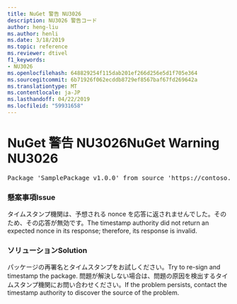```yaml
---
title: NuGet 警告 NU3026
description: NU3026 警告コード
author: heng-liu
ms.author: henli
ms.date: 3/18/2019
ms.topic: reference
ms.reviewer: dtivel
f1_keywords:
- NU3026
ms.openlocfilehash: 648829254f115dab201ef266d256e5d1f705e364
ms.sourcegitcommit: 6b71926f062ecddb8729ef8567baf67fd269642a
ms.translationtype: MT
ms.contentlocale: ja-JP
ms.lasthandoff: 04/22/2019
ms.locfileid: "59931658"
---
```

# <a name="nuget-warning-nu3026"></a><span data-ttu-id="3fda1-103">NuGet 警告 NU3026</span><span class="sxs-lookup"><span data-stu-id="3fda1-103">NuGet Warning NU3026</span></span>

<pre>Package 'SamplePackage v1.0.0' from source 'https://contoso.com/index.json': The timestamp response is invalid. Nonces did not match.</pre>

### <a name="issue"></a><span data-ttu-id="3fda1-104">懸案事項</span><span class="sxs-lookup"><span data-stu-id="3fda1-104">Issue</span></span>

<span data-ttu-id="3fda1-105">タイムスタンプ機関は、予想される nonce を応答に返されませんでした。そのため、その応答が無効です。</span><span class="sxs-lookup"><span data-stu-id="3fda1-105">The timestamp authority did not return an expected nonce in its response; therefore, its response is invalid.</span></span>


### <a name="solution"></a><span data-ttu-id="3fda1-106">ソリューション</span><span class="sxs-lookup"><span data-stu-id="3fda1-106">Solution</span></span>

<span data-ttu-id="3fda1-107">パッケージの再署名とタイムスタンプをお試しください。</span><span class="sxs-lookup"><span data-stu-id="3fda1-107">Try to re-sign and timestamp the package.</span></span> <span data-ttu-id="3fda1-108">問題が解決しない場合は、問題の原因を検出するタイムスタンプ機関にお問い合わせください。</span><span class="sxs-lookup"><span data-stu-id="3fda1-108">If the problem persists, contact the timestamp authority to discover the source of the problem.</span></span>
